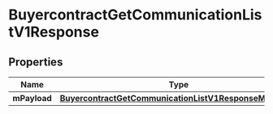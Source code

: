 
# BuyercontractGetCommunicationListV1Response

## Properties
| Name | Type | Description | Notes |
| ------------ | ------------- | ------------- | ------------- |
| **mPayload** | [**BuyercontractGetCommunicationListV1ResponseMPayload**](BuyercontractGetCommunicationListV1ResponseMPayload.md) |  |  |



